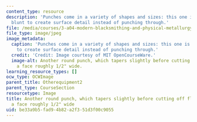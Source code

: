 ```yaml
---
content_type: resource
description: 'Punches come in a variety of shapes and sizes: this one is large and
  blunt to create surface detail instead of punching through.'
file: /media/courses/3-a04-modern-blacksmithing-and-physical-metallurgy-fall-2008/be33a9b5fad94b82a2f351d3f00c9055_044.jpg
file_type: image/jpeg
image_metadata:
  caption: 'Punches come in a variety of shapes and sizes: this one is large and blunt
    to create surface detail instead of punching through.'
  credit: 'Credit: Image courtesy of MIT OpenCourseWare.'
  image-alt: Another round punch, which tapers slightly before cutting off flat, leaving
    a face roughly 1/2" wide.
learning_resource_types: []
ocw_type: OCWImage
parent_title: Otherequipment2
parent_type: CourseSection
resourcetype: Image
title: Another round punch, which tapers slightly before cutting off flat, leaving
  a face roughly 1/2" wide
uid: be33a9b5-fad9-4b82-a2f3-51d3f00c9055
---
```

